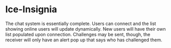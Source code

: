 # Ice-Insignia
The chat system is essentially complete. Users can connect and the list showing online users will update dynamically. New users will have their own list populated upon connection. Challenges may be sent, though, the receiver will only have an alert pop up that says who has challenged them.
